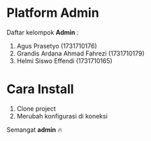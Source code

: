 # Platform Admin
Daftar kelompok **Admin** : 
1. Agus Prasetyo (1731710176)
2. Grandis Ardana Ahmad Fahrezi (1731710179)
3. Helmi Siswo Effendi (1731710165)

# Cara Install
1. Clone project
2. Merubah konfigurasi di koneksi 

Semangat **admin** :fire:
